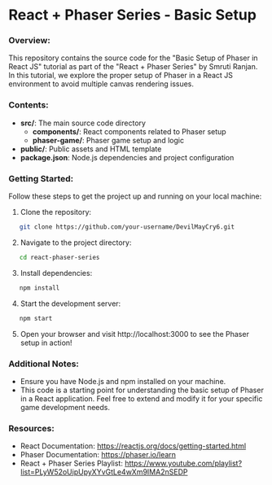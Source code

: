 # React + Phaser Series - Basic Setup

### Overview:

This repository contains the source code for the "Basic Setup of Phaser in React JS" tutorial as part of the "React + Phaser Series" by Smruti Ranjan. In this tutorial, we explore the proper setup of Phaser in a React JS environment to avoid multiple canvas rendering issues.

### Contents:

- **src/**: The main source code directory
  - **components/**: React components related to Phaser setup
  - **phaser-game/**: Phaser game setup and logic
- **public/**: Public assets and HTML template
- **package.json**: Node.js dependencies and project configuration

### Getting Started:

Follow these steps to get the project up and running on your local machine:

1. Clone the repository:

```bash
   git clone https://github.com/your-username/DevilMayCry6.git
```

2. Navigate to the project directory:
```bash
   cd react-phaser-series
```

3. Install dependencies:
```bash
   npm install
```

4. Start the development server:
```bash
   npm start
```

5. Open your browser and visit http://localhost:3000 to see the Phaser setup in action!


### Additional Notes:

- Ensure you have Node.js and npm installed on your machine.
- This code is a starting point for understanding the basic setup of Phaser in a React application. Feel free to extend and modify it for your specific game development needs.

### Resources:

- React Documentation: https://reactjs.org/docs/getting-started.html
- Phaser Documentation: https://phaser.io/learn
- React + Phaser Series Playlist: https://www.youtube.com/playlist?list=PLyW52oUipUpyXYvGtLe4wXm9IMA2nSEDP


